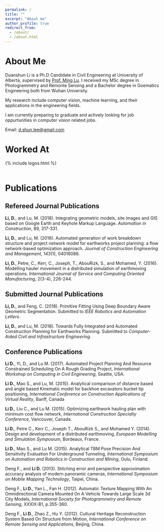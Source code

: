 ```yaml
---
permalink: /
title: ""
excerpt: "About me"
author_profile: true
redirect_from: 
  - /about/
  - /about.html
---
```


About Me
======
Duanshun Li is a Ph.D Candidate in Civil Engineering at University of Alberta, supervised by [Prof. Ming Lu](https://www.ualberta.ca/engineering/research/departmental/civil-and-environmental-engineering-research/construction/ming-lu). 
I received my MSc degree in Photogrammetry and Remonte Sensing and a Bachelor degree in Goematics Engineering both from Wuhan University.

My research include computer vision, machine learning, and their applications in the engineering fields.

I am currently preparing to graduate and actively looking for job oppurtunities in computer vision related jobs.    

Email: d.shun.lee@gmail.com
<br>


Worked At
======

{% include logos.html %}
<br><br>

Publications
======
## Refereed Journal Publications
**Li, D.**, and Lu, M. (2018). Integrating geometric models, site images and GIS based on Google Earth and Keyhole Markup Language. _Automation in Construction_, 89, 317-331.

**Li, D.**, and Lu, M. (2016). Automated generation of work breakdown structure and project network model for earthworks project planning: a flow network-based optimization approach. _Journal of Construction Engineering and Management_, 143(1), 04016086.

**Li, D.**, Petre, C., Kerr, C., Joseph, T., AbouRizk, S., and Mohamed, Y. (2016). Modelling hauler movement in a distributed simulation of earthmoving operations. _International Journal of Service and Computing Oriented Manufacturing_, 2(3-4), 226-244.

## Submitted Journal Publications

**Li, D.**, and Feng, C. (2018). Primitive Fitting Using Deep Boundary Aware Geometric Segmentation. Submitted to _IEEE Robotics and Automation Letters_.

**Li, D.**, and Lu, M. (2018). Towards Fully Integrated and Automated Construction Planning for Earthworks Planning. Submitted to _Computer-Aided Civil and Infrastructure Engineering_.

## Conference Publications
**Li D.**, Yi, D., and Lu M. (2017). Automated Project Planning And Resource Constrained Scheduling On A Rough Grading Project, _International Workshop on Computing in Civil Engineering_, Seattle, USA.

**Li D.**, Mao S., and Lu, M. (2015). Analytical comparison of distance based and angle based Kinematic model for backhoe excavators bucket tip positioning, _International Conference on Construction Applications of Virtual Reality_, Banff, Canada

**Li D.**, Liu C., and Lu M. (2015). Optimizing earthwork hauling plan with minimum cost flow network, _International Construction Specialty Conference_, Vancouver, Canada.

**Li D.**, Petre C., Kerr C., Joseph T., AbouRizk S., and Mohamed Y. (2014). Design and development of a distributed earthmoving, _European Modelling and Simulation Symposium_, Bordeaux, France.

**Li D.**, Mao S., and Lu M. (2015). Analytical TBM Pose Precision And Sensitivity Evaluation For Underground Tunneling, _International Symposium on Automation and Robotics in Construction and Mining_, Oulu, Finland. 

Deng F., and **Li D.** (2013). Stitching error and perspective approximation accuracy analysis of modern panoramic cameras, _International Symposium on Mobile Mapping Technology_, Taipei, China.

Deng F., **Li D.**, Yan L., Fan H. (2012). Automatic Texture Mapping With An Omnidirectional Camera Mounted On A Vehicle Towards Large Scale 3d City Models, _International Society for Photogrammetry and Remote Sensing_, XXXIX-B1, p.355-360.

Deng F., **Li D.**, Zhao Z., Hu Y. (2012). Cultural Heritage Reconstruction System Based On Structure from Motion, _International Conference on Remote Sensing and Applications_, Beijing, China.
